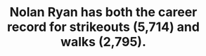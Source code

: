 ---
title:      
  - Nolan Ryan has both the career record for strikeouts (5,714) and walks (2,795).
secondary:
  - The next highest records are 4,875 strikeouts by Randy Johnson, and 1,833 walks by Steve Carlton.
reference:
---